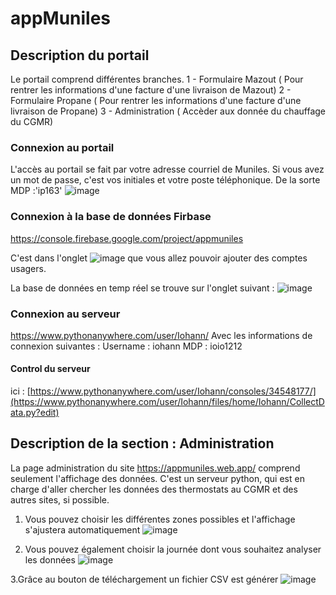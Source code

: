 # appMuniles
## Description du portail
Le portail comprend différentes branches.
  1 - Formulaire Mazout ( Pour rentrer les informations d'une facture d'une livraison de Mazout)
  2 - Formulaire Propane ( Pour rentrer les informations d'une facture d'une livraison de Propane)
  3 - Administration ( Accèder aux donnée du chauffage du CGMR)

### Connexion au portail
L'accès au portail se fait par votre adresse courriel de Muniles. Si vous avez un mot de passe, 
c'est vos initiales et votre poste téléphonique. 
De la sorte MDP :'ip163'
![image](https://github.com/ipaquetteMuniles/appMuniles/assets/169171284/0290177a-4cae-4cbc-99d5-54689d14aee9)


### Connexion à la base de données Firbase
https://console.firebase.google.com/project/appmuniles

C'est dans l'onglet ![image](https://github.com/ipaquetteMuniles/appMuniles/assets/169171284/73fb98c1-c9e7-453e-8f37-9e4fa84ecd29) que vous allez pouvoir ajouter des comptes usagers.

La base de données en temp réel se trouve sur l'onglet suivant : ![image](https://github.com/ipaquetteMuniles/appMuniles/assets/169171284/4e9709fc-058d-4afd-965c-4898212474e0)

### Connexion au serveur
https://www.pythonanywhere.com/user/Iohann/
Avec les informations de connexion suivantes : 
Username : iohann
MDP : ioio1212

#### Control du serveur
ici : [https://www.pythonanywhere.com/user/Iohann/consoles/34548177/](https://www.pythonanywhere.com/user/Iohann/files/home/Iohann/CollectData.py?edit)


## Description de la section : Administration
La page administration du site https://appmuniles.web.app/ comprend seulement l'affichage des données. C'est un serveur python, qui est en charge d'aller chercher les données des thermostats au CGMR et des autres sites, si possible.

1. Vous pouvez choisir les différentes zones possibles et l'affichage s'ajustera automatiquement
![image](https://github.com/ipaquetteMuniles/appMuniles/assets/169171284/f8bc5a8d-d6a6-471a-a93f-7ac861834e12)

2. Vous pouvez également choisir la journée dont vous souhaitez analyser les données
![image](https://github.com/ipaquetteMuniles/appMuniles/assets/169171284/ebff97e6-acfa-4f1e-ba71-b9b0bfb6d635)

3.Grâce au bouton de téléchargement un fichier CSV est générer
![image](https://github.com/ipaquetteMuniles/appMuniles/assets/169171284/611f2ae3-bb52-4be3-8b48-c65df48616de)

